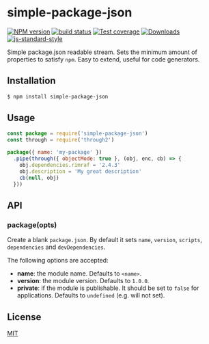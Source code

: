 # simple-package-json
[![NPM version][npm-image]][npm-url]
[![build status][travis-image]][travis-url]
[![Test coverage][codecov-image]][codecov-url]
[![Downloads][downloads-image]][downloads-url]
[![js-standard-style][standard-image]][standard-url]

Simple package.json readable stream. Sets the minimum amount of properties to
satisfy `npm`. Easy to extend, useful for code generators.

## Installation
```sh
$ npm install simple-package-json
```

## Usage
```js
const package = require('simple-package-json')
const through = require('through2')

package({ name: 'my-package' })
  .pipe(through({ objectMode: true }, (obj, enc, cb) => {
    obj.dependencies.rimraf = '2.4.3'
    obj.description = 'My great description'
    cb(null, obj)
  }))
```

## API
### package(opts)
Create a blank `package.json`. By default it sets `name`, `version`, `scripts`,
`dependencies` and `devDependencies`.

The following options are accepted:
- __name__: the module name. Defaults to `<name>`.
- __version__: the module version. Defaults to `1.0.0`.
- __private__: if the module is publishable. It should be set to `false` for
  applications. Defaults to `undefined` (e.g. will not set).

## License
[MIT](https://tldrlegal.com/license/mit-license)

[npm-image]: https://img.shields.io/npm/v/simple-package-json.svg?style=flat-square
[npm-url]: https://npmjs.org/package/simple-package-json
[travis-image]: https://img.shields.io/travis/yoshuawuyts/simple-package-json/master.svg?style=flat-square
[travis-url]: https://travis-ci.org/yoshuawuyts/simple-package-json
[codecov-image]: https://img.shields.io/codecov/c/github/yoshuawuyts/simple-package-json/master.svg?style=flat-square
[codecov-url]: https://codecov.io/github/yoshuawuyts/simple-package-json
[downloads-image]: http://img.shields.io/npm/dm/simple-package-json.svg?style=flat-square
[downloads-url]: https://npmjs.org/package/simple-package-json
[standard-image]: https://img.shields.io/badge/code%20style-standard-brightgreen.svg?style=flat-square
[standard-url]: https://github.com/feross/standard
